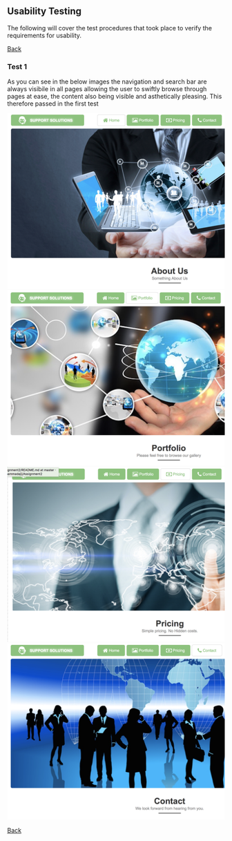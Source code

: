 ## Usability Testing

The following will cover the test procedures that took place to verify the requirements for usability.

[Back](../README.md)

### Test 1

As you can see in the below images the navigation and search bar are always visibile in all pages allowing the user to swiftly browse through pages at ease, the content also being visible and asthetically pleasing. This therefore passed in the first test

![](utest1.png)
![](utest1b.png)
![](utest1d.png)
![](utest1c.png)


[Back](../README.md)
